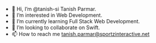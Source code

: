 - 👋 Hi, I’m @tanish-si Tanish Parmar.
- 👀 I’m interested in Web Development.
- 🌱 I’m currently learning Full Stack Web Development.
- 💞️ I’m looking to collaborate on Swift.
- 📫 How to reach me tanish.parmar@sportzinteractive.net

<!---
tanish-si/tanish-si is a ✨ special ✨ repository because its `README.md` (this file) appears on your GitHub profile.
You can click the Preview link to take a look at your changes.
--->
